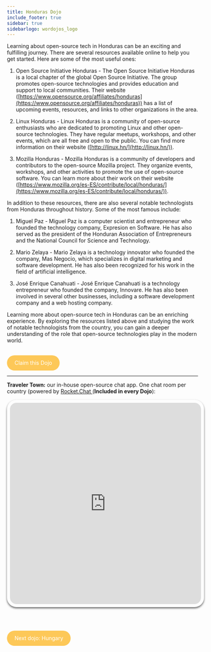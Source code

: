 ```yaml
---
title: Honduras Dojo
include_footer: true
sidebar: true
sidebarlogo: wordojos_logo
---
```


Learning about open-source tech in Honduras can be an exciting and fulfilling journey. There are several resources available online to help you get started. Here are some of the most useful ones:

1.  Open Source Initiative Honduras - The Open Source Initiative Honduras is a local chapter of the global Open Source Initiative. The group promotes open-source technologies and provides education and support to local communities. Their website ([https://www.opensource.org/affiliates/honduras](https://www.opensource.org/affiliates/honduras)) has a list of upcoming events, resources, and links to other organizations in the area.
    
2.  Linux Honduras - Linux Honduras is a community of open-source enthusiasts who are dedicated to promoting Linux and other open-source technologies. They have regular meetups, workshops, and other events, which are all free and open to the public. You can find more information on their website ([http://linux.hn/](http://linux.hn/)).
    
3.  Mozilla Honduras - Mozilla Honduras is a community of developers and contributors to the open-source Mozilla project. They organize events, workshops, and other activities to promote the use of open-source software. You can learn more about their work on their website ([https://www.mozilla.org/es-ES/contribute/local/honduras/](https://www.mozilla.org/es-ES/contribute/local/honduras/)).
    

In addition to these resources, there are also several notable technologists from Honduras throughout history. Some of the most famous include:

1.  Miguel Paz - Miguel Paz is a computer scientist and entrepreneur who founded the technology company, Expresion en Software. He has also served as the president of the Honduran Association of Entrepreneurs and the National Council for Science and Technology.
    
2.  Mario Zelaya - Mario Zelaya is a technology innovator who founded the company, Mas Negocio, which specializes in digital marketing and software development. He has also been recognized for his work in the field of artificial intelligence.
    
3.  José Enrique Canahuati - José Enrique Canahuati is a technology entrepreneur who founded the company, Innovare. He has also been involved in several other businesses, including a software development company and a web hosting company.
    

Learning more about open-source tech in Honduras can be an enriching experience. By exploring the resources listed above and studying the work of notable technologists from the country, you can gain a deeper understanding of the role that open-source technologies play in the modern world.

<br>
<html>
  <head>
    <style>
      .button {
        display: inline-block;
        padding: 20px 20px;
        text-align: center;
        text-decoration: none;
        color: #ffffff;
        background-color: #FDC858;
        border-radius: 33px;
        outline: none;
        line-height:  0%;
      }
    </style>
  </head>
  <body>
    <a class="button" href="https://blog.workdojos.com/Honduras" target="_blank">Claim this Dojo</a>
  </body>
</html>
<br>

---


**Traveler Town:**   our in-house open-source chat app.  One chat room per country (powered by <a href="https://rocket.chat" >Rocket.Chat </a>  (**Included in every Dojo**):  

<iframe src="https://chat.traveler.town/channel/Honduras" style="width: 100%;height: 530px;padding: 8px; box-shadow: 0 3px 5px rgba(0,0,0,.6);border-radius: 25px;overflow: hidden;border: none;" align="middle"></iframe>


<br><br>

<html>
  <head>
    <style>
      .button {
        display: inline-block;
        padding: 20px 20px;
        text-align: center;
        text-decoration: none;
        color: #ffffff;
        background-color: #FDC858;
        border-radius: 33px;
        outline: none;
        line-height:  %;
      }
    </style>
  </head>
  <body>
    <a class="button" href="https://workdojos.com/Hungary">Next dojo:  Hungary</a>
  </body>
</html>